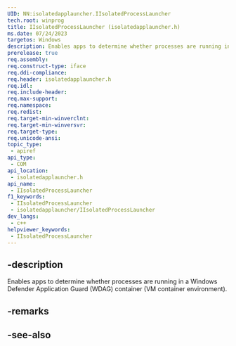 ```yaml
---
UID: NN:isolatedapplauncher.IIsolatedProcessLauncher
tech.root: winprog
title: IIsolatedProcessLauncher (isolatedapplauncher.h)
ms.date: 07/24/2023
targetos: Windows
description: Enables apps to determine whether processes are running in a Windows Defender Application Guard (WDAG) container (VM container environment).
prerelease: true
req.assembly: 
req.construct-type: iface
req.ddi-compliance: 
req.header: isolatedapplauncher.h
req.idl: 
req.include-header: 
req.max-support: 
req.namespace: 
req.redist: 
req.target-min-winverclnt: 
req.target-min-winversvr: 
req.target-type: 
req.unicode-ansi: 
topic_type:
 - apiref
api_type:
 - COM
api_location:
 - isolatedapplauncher.h
api_name:
 - IIsolatedProcessLauncher
f1_keywords:
 - IIsolatedProcessLauncher
 - isolatedapplauncher/IIsolatedProcessLauncher
dev_langs:
 - c++
helpviewer_keywords:
 - IIsolatedProcessLauncher
---
```


## -description

Enables apps to determine whether processes are running in a Windows Defender Application Guard (WDAG) container (VM container environment).

## -remarks

## -see-also
